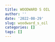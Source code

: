 ```yaml
---
title: WOODWARD S OIL
author: ''
date: '2022-08-29'
slug: woodward_s_oil
categories: []
tags: []
---
```

